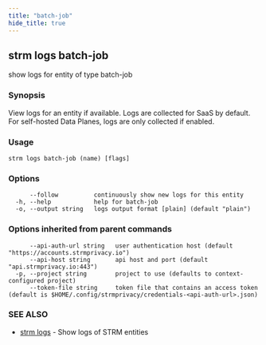 ```yaml
---
title: "batch-job"
hide_title: true
---
```

## strm logs batch-job

show logs for entity of type batch-job

### Synopsis

View logs for an entity if available. Logs are collected for SaaS by default. For self-hosted Data Planes,
logs are only collected if enabled.

### Usage

```
strm logs batch-job (name) [flags]
```

### Options

```
      --follow          continuously show new logs for this entity
  -h, --help            help for batch-job
  -o, --output string   logs output format [plain] (default "plain")
```

### Options inherited from parent commands

```
      --api-auth-url string   user authentication host (default "https://accounts.strmprivacy.io")
      --api-host string       api host and port (default "api.strmprivacy.io:443")
  -p, --project string        project to use (defaults to context-configured project)
      --token-file string     token file that contains an access token (default is $HOME/.config/strmprivacy/credentials-<api-auth-url>.json)
```

### SEE ALSO

* [strm logs](docs/04-reference/01-cli-reference/strm/logs/index.md)	 - Show logs of STRM entities

